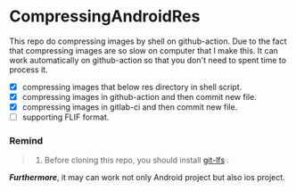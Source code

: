 # CompressingAndroidRes
This repo do compressing images by shell on github-action. Due to the fact that compressing images are so slow on computer that I make this.
It can work automatically on github-action so that you don't need to spent time to process it.

- [x] compressing images that below res directory in shell script.
- [x] compressing images in github-action and then commit new file.
- [x] compressing images in gitlab-ci and then commit new file.
- [ ] supporting FLIF format.

### Remind 
> 1. Before cloning this repo, you should install [git-lfs](https://git-lfs.github.com/) .

***Furthermore***, it may can work not only Android project but also ios project.
